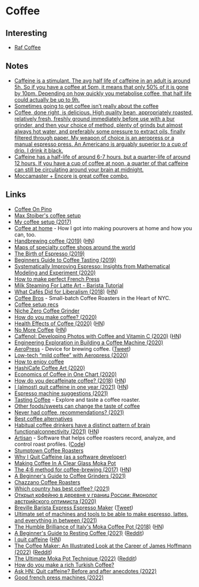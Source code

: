 # Coffee

## Interesting

- [Raf Coffee](https://www.baristainstitute.com/blog/oksana-shaposhnikova/september-2020/raf-coffee-what-it-and-how-make-it)

## Notes

- [Caffeine is a stimulant. The avg half life of caffeine in an adult is around 5h. So if you have a coffee at 5pm, it means that only 50% of it is gone by 10pm. Depending on how quickly you metabolise coffee, that half life could actually be up to 9h.](https://twitter.com/m_franceschetti/status/1378402354316328968)
- [Sometimes going to get coffee isn’t really about the coffee](https://twitter.com/cnstntnnn/status/1381267903044059141)
- [Coffee, done right, is delicious. High quality bean, appropriately roasted, relatively fresh, freshly ground immediately before use with a bur grinder, and then your choice of method, plenty of grinds but almost always hot water, and preferably some pressure to extract oils, finally filtered through paper. My weapon of choice is an aeropress or a manual espresso press. An Americano is arguably superior to a cup of drip. I drink it black.](https://news.ycombinator.com/item?id=26987526)
- [Caffeine has a half-life of around 6-7 hours, but a quarter-life of around 12 hours. If you have a cup of coffee at noon, a quarter of that caffeine can still be circulating around your brain at midnight.](https://news.ycombinator.com/item?id=29413754)
- [Moccamaster + Encore is great coffee combo.](https://twitter.com/fatih/status/1470364939965673481)

## Links

- [Coffee On Pino](http://grimgrains.com/#coffee)
- [Max Stoiber's coffee setup](https://github.com/mxstbr/ama/issues/46)
- [My coffee setup (2017)](https://random.qmx.me/posts/2017/01/31/my-coffee-setup/)
- [Coffee at home](https://www.katfukui.com/coffee/) - How I got into making pourovers at home and how you can, too.
- [Handbrewing coffee (2019)](https://quanttype.net/posts/2019-03-06-handbrewing-coffee.html) ([HN](https://news.ycombinator.com/item?id=19326663))
- [Maps of specialty coffee shops around the world](https://thirdwavenearme.com/)
- [The Birth of Espresso (2019)](https://www.youtube.com/watch?v=I8uStVXNf0M)
- [Beginners Guide to Coffee Tasting (2019)](https://www.youtube.com/watch?v=kEZZCQTSSAg)
- [Systematically Improving Espresso: Insights from Mathematical Modeling and Experiment (2020)](<https://www.cell.com/matter/fulltext/S2590-2385(19)30410-2>)
- [How to make perfect French Press](https://www.peets.com/learn/how-to-brew-french-press)
- [Milk Steaming For Latte Art - Barista Tutorial](https://www.youtube.com/watch?v=6YMgB61WyvE)
- [What Cafés Did for Liberalism (2018)](https://www.newyorker.com/magazine/2018/12/24/what-cafes-did-for-liberalism) ([HN](https://news.ycombinator.com/item?id=22999128))
- [Coffee Bros](https://coffeebros.com/) - Small-batch Coffee Roasters in the Heart of NYC.
- [Coffee setup recs](https://twitter.com/delk/status/1264201555466543106)
- [Niche Zero Coffee Grinder](https://www.nichecoffee.co.uk/)
- [How do you make coffee? (2020)](https://www.reddit.com/r/minimalism/comments/h7lr7a/how_do_you_make_coffee/)
- [Health Effects of Coffee (2020)](https://www.mdpi.com/2072-6643/12/6/1842) ([HN](https://news.ycombinator.com/item?id=23599221))
- [No More Coffee](https://jayriverlong.github.io/2020/06/30/coffee.html) ([HN](https://news.ycombinator.com/item?id=23708204))
- [Caffenol: Developing Photos with Coffee and Vitamin C (2020)](https://www.youtube.com/watch?v=9bhOtTUtPhg) ([HN](https://news.ycombinator.com/item?id=23761554))
- [Engineering Exploration in Building a Coffee Machine (2020)](https://medium.com/@smithxlabs/breaking-new-grounds-an-engineering-exploration-in-building-a-coffee-machine-part-i-b24e42b3c480)
- [AeroPress](https://aeropress.com/) - Device for brewing coffee. ([Tweet](https://twitter.com/awilkinson/status/1466823229549342720))
- [Low-tech “mild coffee” with Aeropress (2020)](https://blog.project-insanity.org/2020/10/09/low-tech-mild-coffee-with-aeropress/)
- [How to enjoy coffee](https://psyche.co/guides/good-coffee-is-like-a-fine-wine-start-with-high-quality-beans)
- [HashiCafe Coffee Art (2020)](https://www.youtube.com/watch?v=dWNv_XDR0zg)
- [Economics of Coffee in One Chart (2020)](https://www.visualcapitalist.com/the-economics-of-coffee-in-one-chart/)
- [How do you decaffeinate coffee? (2018)](https://www.bbc.com/future/article/20180917-how-do-you-decaffeinate-coffee) ([HN](https://news.ycombinator.com/item?id=24941070))
- [I (almost) quit caffeine in one year (2021)](https://www.wints.org/blog/2021.01.04/) ([HN](https://news.ycombinator.com/item?id=25642182))
- [Espresso machine suggestions (2021)](https://twitter.com/MylesBorins/status/1349945730853531657)
- [Tasting Coffee](https://tasting.coffee/) - Explore and taste a coffee roaster.
- [Other foods/sweets can change the taste of coffee](https://www.reddit.com/r/Coffee/comments/lxlk5g/today_i_realized_how_much_other_foodssweets_can/)
- [Never had coffee, recommendations? (2021)](https://www.reddit.com/r/Coffee/comments/mevhix/never_had_coffee_recommendations/)
- [Best coffee alternatives](https://twitter.com/benjitaylor/status/1378757809592930304)
- [Habitual coffee drinkers have a distinct pattern of brain functionalconnectivity (2021)](https://www.nature.com/articles/s41380-021-01075-4) ([HN](https://news.ycombinator.com/item?id=26987526))
- [Artisan](https://artisan-scope.org/) - Software that helps coffee roasters record, analyze, and control roast profiles. ([Code](https://github.com/artisan-roaster-scope/artisan))
- [Stumptown Coffee Roasters](https://www.stumptowncoffee.com/)
- [Why I Quit Caffeine (as a software developer)](https://www.youtube.com/watch?v=Guk29oT7c5M)
- [Making Coffee In A Clear Glass Moka Pot](https://www.youtube.com/watch?v=c7FoqR9oCfI)
- [The 4:6 method for coffee-brewing (2017)](https://www.youtube.com/watch?v=wmCW8xSWGZY) ([HN](https://news.ycombinator.com/item?id=27354789))
- [A Beginner's Guide to Coffee Grinders (2021)](https://www.youtube.com/watch?v=bgjvLQu5NlE)
- [Chazzano Coffee Roasters](https://chazzano-coffee-roasters.square.site/)
- [Which country has best coffee? (2021)](https://twitter.com/PaulSkallas/status/1445898250783891456)
- [Открыл кофейню в деревне у границ России: #монолог австрийского оптимиста (2020)](https://www.youtube.com/watch?v=4Qqj0PnHIEI)
- [Breville Barista Express Espresso Maker](https://www.gearpatrol.com/deals/a557390/breville-barista-express-espresso-machine-deal/) ([Tweet](https://twitter.com/einarvollset/status/1450325845097140227))
- [Ultimate set of machines and tools to be able to make espresso, lattes, and everything in between (2021)](https://twitter.com/patrick_oshag/status/1457346856254586885)
- [The Humble Brilliance of Italy's Moka Coffee Pot (2018)](https://www.atlasobscura.com/articles/make-coffee-moka-pot) ([HN](https://news.ycombinator.com/item?id=29347665))
- [A Beginner's Guide to Resting Coffee (2021)](https://www.youtube.com/watch?v=_Py8JOi3REg) ([Reddit](https://www.reddit.com/r/Coffee/comments/rrdmk1/james_hoffmann_a_beginners_guide_to_resting_coffee/))
- [I quit caffeine](https://keygen.sh/blog/i-quit/) ([HN](https://news.ycombinator.com/item?id=29879052))
- [The Coffee Maker: An Illustrated Look at the Career of James Hoffmann (2022)](https://www.nytimes.com/2022/01/18/dining/james-hoffmann-coffee.html) ([Reddit](https://www.reddit.com/r/Coffee/comments/s79aa1/nytimes_the_coffee_maker_an_illustrated_look_at/))
- [The Ultimate Moka Pot Technique (2022)](https://www.youtube.com/watch?v=BfDLoIvb0w4) ([Reddit](https://www.reddit.com/r/Coffee/comments/setb3c/the_ultimate_moka_pot_technique_episode_3_james/))
- [How do you make a rich Turkish Coffee?](https://www.reddit.com/r/Coffee/comments/sqrs10/people_of_turkey_how_do_you_make_a_really_rich/)
- [Ask HN: Quit caffeine? Before and after anecdotes (2022)](https://news.ycombinator.com/item?id=30400121)
- [Good french press machines (2022)](https://twitter.com/codebytere/status/1507652665714618371)